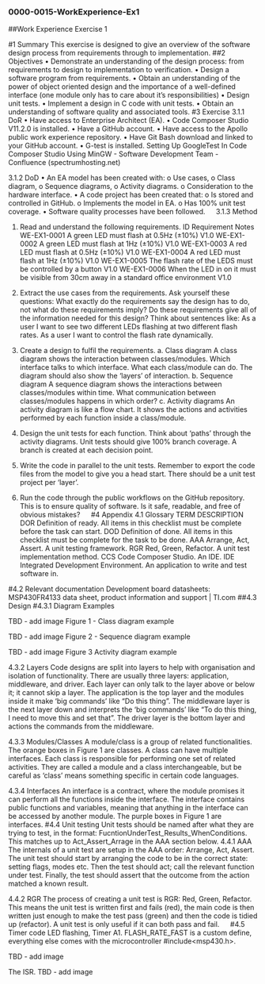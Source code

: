 ### 0000-0015-WorkExperience-Ex1

##Work Experience Exercise 1

#1	Summary
This exercise is designed to give an overview of the software design process from requirements through to implementation.
##2	Objectives
•	Demonstrate an understanding of the design process: from requirements to design to implementation to verification.
•	Design a software program from requirements.
•	Obtain an understanding of the power of object oriented design and the importance of a well-defined interface (one module only has to care about it’s responsibilities)
•	Design unit tests.
•	Implement a design in C code with unit tests.
•	Obtain an understanding of software quality and associated tools.
#3	Exercise
3.1.1	DoR
•	Have access to Enterprise Architect (EA).
•	Code Composer Studio V11.2.0 is installed.
•	Have a GitHub account.
•	Have access to the Apollo public work experience repository. 
•	Have Git Bash download and linked to your GitHub account.
•	G-test is installed. Setting Up GoogleTest In Code Composer Studio Using MinGW - Software Development Team - Confluence (spectrumhosting.net)

3.1.2	DoD
•	An EA model has been created with:
o	Use cases,
o	Class diagram,
o	Sequence diagrams,
o	Activity diagrams.
o	Consideration to the hardware interface.
•	A code project has been created that: 
o	Is stored and controlled in GitHub.
o	Implements the model in EA.
o	Has 100% unit test coverage.
•	Software quality processes have been followed.
 
3.1.3	Method
1.	Read and understand the following requirements.
ID	Requirement	Notes
WE-EX1-0001	A green LED must flash at 0.5Hz (±10%)	V1.0
WE-EX1-0002	A green LED must flash at 1Hz (±10%)	V1.0
WE-EX1-0003	A red LED must flash at 0.5Hz (±10%)	V1.0
WE-EX1-0004	A red LED must flash at 1Hz (±10%)	V1.0
WE-EX1-0005	The flash rate of the LEDS must be controlled by a button	V1.0
WE-EX1-0006	When the LED in on it must be visible from 30cm away in a standard office environment	V1.0

2.	Extract the use cases from the requirements.
Ask yourself these questions:
What exactly do the requirements say the design has to do, not what do these requirements imply?
Do these requirements give all of the information needed for this design?
Think about sentences like: 
As a user I want to see two different LEDs flashing at two different flash rates.
As a user I want to control the flash rate dynamically.
3.	Create a design to fulfil the requirements.
a.	Class diagram
A class diagram shows the interaction between classes/modules. Which interface talks to which interface. What each class/module can do. The diagram should also show the ‘layers’ of interaction.
b.	Sequence diagram
A sequence diagram shows the interactions between classes/modules within time. What communication between classes/modules happens in which order?
c.	Activity diagrams
An activity diagram is like a flow chart. It shows the actions and activities performed by each function inside a class/module.
4.	Design the unit tests for each function.
Think about ‘paths’ through the activity diagrams. Unit tests should give 100% branch coverage. A branch is created at each decision point.
5.	Write the code in parallel to the unit tests.
Remember to export the code files from the model to give you a head start. There should be a unit test project per ‘layer’.
6.	Run the code through the public workflows on the GitHub repository.
This is to ensure quality of software. Is it safe, readable, and free of obvious mistakes?
 
#4	Appendix
4.1	Glossary
TERM	DESCRIPTION
DOR	Definition of ready. All items in this checklist must be complete before the task can start.
DOD	Definition of done. All items in this checklist must be complete for the task to be done.
AAA	Arrange, Act, Assert. A unit testing framework. 
RGR	Red, Green, Refactor. A unit test implementation method.
CCS	Code Composer Studio. An IDE.
IDE	Integrated Development Environment. An application to write and test software in.

#4.2	Relevant documentation
Development board datasheets: MSP430FR4133 data sheet, product information and support | TI.com
##4.3	Design
#4.3.1	Diagram Examples
 
TBD - add image
Figure 1 - Class diagram example

TBD - add image
Figure 2 - Sequence diagram example

TBD - add image
Figure 3 Activity diagram example

4.3.2	Layers
Code designs are split into layers to help with organisation and isolation of functionality. There are usually three layers: application, middleware, and driver. Each layer can only talk to the layer above or below it; it cannot skip a layer.
The application is the top layer and the modules inside it make ‘big commands’ like “Do this thing”.
The middleware layer is the next layer down and interprets the ‘big commands’ like “To do this thing, I need to move this and set that”.
The driver layer is the bottom layer and actions the commands from the middleware. 

4.3.3	Modules/Classes
A module/class is a group of related functionalities. The orange boxes in Figure 1 are classes. A class can have multiple interfaces. Each class is responsible for performing one set of related activities.
They are called a module and a class interchangeable, but be careful as ‘class’ means something specific in certain code languages.

4.3.4	Interfaces
An interface is a contract, where the module promises it can perform all the functions inside the interface. The interface contains public functions and variables, meaning that anything in the interface can be accessed by another module. The purple boxes in Figure 1 are interfaces. 
#4.4	Unit testing
Unit tests should be named after what they are trying to test, in the format: FucntionUnderTest_Results_WhenConditions. This matches up to Act_Assert_Arrage in the AAA section below.
4.4.1	AAA
The internals of a unit test are setup in the AAA order: Arrange, Act, Assert. 
The unit test should start by arranging the code to be in the correct state: setting flags, modes etc. Then the test should act; call the relevant function under test. Finally, the test should assert that the outcome from the action matched a known result.
 
4.4.2	RGR
The process of creating a unit test is RGR: Red, Green, Refactor. This means the unit test is written first and fails (red), the main code is then written just enough to make the test pass (green) and then the code is tidied up (refactor). A unit test is only useful if it can both pass and fail.
 
#4.5	Timer code
LED flashing, Timer A1. FLASH_RATE_FAST is a custom define, everything else comes with the microcontroller #include<msp430.h>.
 
TBD - add image

The ISR.
TBD - add image
 
